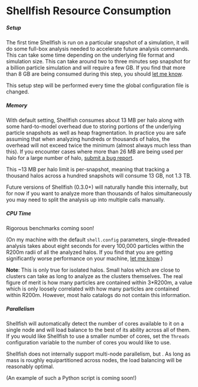# Shellfish Resource Consumption

##### Setup
The first time Shellfish is run on a particular snapshot of a simulation, it
will do some full-box analysis needed to accelerate future analysis commands.
This can take some time depending on the underlying file format and simulation
size. This can take around two to three minutes sep snapshot for a billion particle
simulation and will require a few GB. If you find that more than 8 GB are being consumed
during this step, you should [let me know](https://github.com/phil-mansfield/shellfish/issues).

This setup step will be performed every time the global configuration file is
changed.

##### Memory

With default setting, Shellfish consumes about 13 MB per halo along with some
hard-to-model overhead due to storing portions of the underlying particle snapshots
as well as heap fragmentation. In practice you are safe assuming
that when analyzing hundreds or thousands of halos, the overhead will not exceed twice
the minimum (almost always much less than this). If you encounter cases where more than
26 MB are being used per halo for a large number of halo, [submit a bug report](https://github.com/phil-mansfield/shellfish/issues).

This ~13 MB per halo limit is per-snapshot, meaning that tracking a thousand halos across
a hundred snapshots will consume 13 GB, not 1.3 TB.

Future versions of Shellfish (0.3.0+) will naturally handle this internally, but for
now if you want to analyze more than thousands of halos simultaneously you may need to
split the analysis up into multiple calls manually.

##### CPU Time

Rigorous benchmarks coming soon!

(On my machine with the default `shell.config` parameters, single-threaded analysis
takes about eight seconds for every 100,000 particles within the R200m radii of all
the analyzed halos. If you find that you are getting significantly worse performance
on your machine, [let me know](https://github.com/phil-mansfield/shellfish/issues).)

**Note**: This is only true for isolated halos. Small halos which are close to clusters
can take as long to analyze as the clusters themselves. The real figure of merit is how
many particles are contained within 3*R200m, a value which is only loosely correlated
with how many particles are contained within R200m. However, most halo catalogs do not
contain this information.

##### Parallelism

Shellfish will automatically detect the number of cores available to it on a single
node and will load balance to the best of its ability across all of them. If you
would like Shellfish to use a smaller number of cores, set the `Threads` configuration
variable to the number of cores you would like to use.

Shellfish does not internally support multi-node parallelism, but . As long as mass
is roughly equipartitioned across nodes, the load balancing will be reasonably optimal.

(An example of such a Python script is coming soon!)
